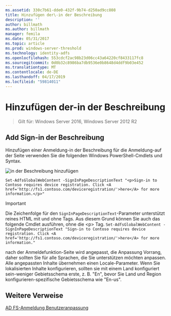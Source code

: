 ```yaml
---
ms.assetid: 330c7b61-dde0-432f-9b74-d250ad9cc808
title: Hinzufügen der\-in der Beschreibung
description: ''
author: billmath
ms.author: billmath
manager: femila
ms.date: 05/31/2017
ms.topic: article
ms.prod: windows-server-threshold
ms.technology: identity-adfs
ms.openlocfilehash: 553cdcf2ac98b23d06cc43a64220cf8433117fc8
ms.sourcegitcommit: 0d0b32c8986ba7db9536e0b8648d4ddf9b03e452
ms.translationtype: MT
ms.contentlocale: de-DE
ms.lasthandoff: 04/17/2019
ms.locfileid: "59814011"
---
```

# <a name="add-sign-in-page-description"></a>Hinzufügen der\-in der Beschreibung

>Gilt für: Windows Server 2016, Windows Server 2012 R2

## <a name="to-add-sign-in-page-description"></a>Add Sign\-in der Beschreibung  
Hinzufügen einer Anmeldung\-in der Beschreibung für die Anmeldung\-auf der Seite verwenden Sie die folgenden Windows PowerShell-Cmdlets und Syntax.  

![in der Beschreibung hinzufügen](media/AD-FS-user-sign-in-customization/ADFS_Blue_Custom2.png)

    Set-AdfsGlobalWebContent -SignInPageDescriptionText "<p>Sign-in to Contoso requires device registration. Click <A href='http://fs1.contoso.com/deviceregistration/'>here</A> for more information.</p>" 
 
  
> [!IMPORTANT]  
> Die Zeichenfolge für den `SignInPageDescriptionText`-Parameter unterstützt reines HTML mit und ohne Tags. Aus diesem Grund können Sie auch das folgende Cmdlet ausführen, ohne die &lt;p&gt; Tag.  `Set-AdfsGlobalWebContent -SignInPageDescriptionText "Sign-in to Contoso requires device registration. Click <A href='http://fs1.contoso.com/deviceregistration/'>here</A> for more information." ` 

nach der Anmeldefunktion\-Seite wird angepasst, die Anpassung Vorrang, daher sollten Sie für alle Sprachen, die Sie unterstützen möchten anpassen. Alle angepassten Inhalte übernehmen einen Locale-Parameter. Wenn Sie lokalisierten Inhalte konfigurieren, sollten sie mit einem Land konfiguriert sein\-weniger Gebietsschema erste, z. B. "En", bevor Sie Land und Region konfigurieren\-spezifische Gebietsschema wie "En\-us".  

## <a name="additional-references"></a>Weitere Verweise 
[AD FS-Anmeldung Benutzeranpassung](AD-FS-user-sign-in-customization.md)  
